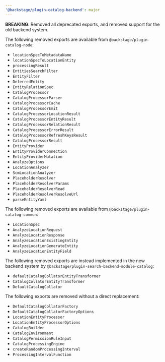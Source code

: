 ```yaml
---
'@backstage/plugin-catalog-backend': major
---
```


**BREAKING**: Removed all deprecated exports, and removed support for the old backend system.

The following removed exports are available from `@backstage/plugin-catalog-node`:

- `locationSpecToMetadataName`
- `locationSpecToLocationEntity`
- `processingResult`
- `EntitiesSearchFilter`
- `EntityFilter`
- `DeferredEntity`
- `EntityRelationSpec`
- `CatalogProcessor`
- `CatalogProcessorParser`
- `CatalogProcessorCache`
- `CatalogProcessorEmit`
- `CatalogProcessorLocationResult`
- `CatalogProcessorEntityResult`
- `CatalogProcessorRelationResult`
- `CatalogProcessorErrorResult`
- `CatalogProcessorRefreshKeysResult`
- `CatalogProcessorResult`
- `EntityProvider`
- `EntityProviderConnection`
- `EntityProviderMutation`
- `AnalyzeOptions`
- `LocationAnalyzer`
- `ScmLocationAnalyzer`
- `PlaceholderResolver`
- `PlaceholderResolverParams`
- `PlaceholderResolverRead`
- `PlaceholderResolverResolveUrl`
- `parseEntityYaml`

The following removed exports are available from `@backstage/plugin-catalog-common`:

- `LocationSpec`
- `AnalyzeLocationRequest`
- `AnalyzeLocationResponse`
- `AnalyzeLocationExistingEntity`
- `AnalyzeLocationGenerateEntity`
- `AnalyzeLocationEntityField`

The following removed exports are instead implemented in the new backend system by `@backstage/plugin-search-backend-module-catalog`:

- `defaultCatalogCollatorEntityTransformer`
- `CatalogCollatorEntityTransformer`
- `DefaultCatalogCollator`

The following exports are removed without a direct replacement:

- `DefaultCatalogCollatorFactory`
- `DefaultCatalogCollatorFactoryOptions`
- `LocationEntityProcessor`
- `LocationEntityProcessorOptions`
- `CatalogBuilder`
- `CatalogEnvironment`
- `CatalogPermissionRuleInput`
- `CatalogProcessingEngine`
- `createRandomProcessingInterval`
- `ProcessingIntervalFunction`
